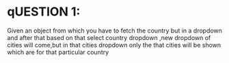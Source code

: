 # qUESTION 1:

Given an object from which you have to fetch the country but in a dropdown and after that based on that select country dropdown ,new dropdown of cities will come,but in that cities dropdown only the that cities will be shown which are for that particular country